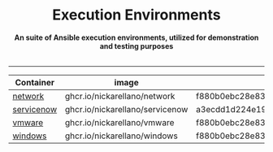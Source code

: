 <div align="center">
    <h1>Execution Environments</h1>
    <strong>
    An suite of Ansible execution environments, utilized for demonstration and testing purposes
    </strong><br><br>
</div>
<hr>
<div align="center">

Container | image | Latest Tags
---|---|---
[network]( https://ghcr.io/nickarellano/network ) | ghcr.io/nickarellano/network | f880b0ebc28e83740938bcafea6a24a00c94bc76
[servicenow]( https://ghcr.io/nickarellano/servicenow ) | ghcr.io/nickarellano/servicenow | a3ecdd1d224e19816f2d02bfc54ab5332d6d51d2
[vmware]( https://ghcr.io/nickarellano/vmware ) | ghcr.io/nickarellano/vmware | f880b0ebc28e83740938bcafea6a24a00c94bc76
[windows]( https://ghcr.io/nickarellano/windows ) | ghcr.io/nickarellano/windows | f880b0ebc28e83740938bcafea6a24a00c94bc76

</div>
